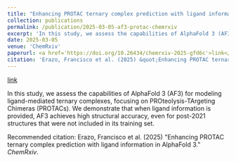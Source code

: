 ```yaml
---
title: "Enhancing PROTAC ternary complex prediction with ligand information in AlphaFold 3"
collection: publications
permalink: /publication/2025-03-05-af3-protac-chemrxiv
excerpt: 'In this study, we assess the capabilities of AlphaFold 3 (AF3) for modeling ligand-mediated ternary complexes, focusing on PROteolysis-TArgeting Chimeras (PROTACs). We demonstrate that when ligand information is provided, AF3 achieves high structural accuracy, even for post-2021 structures that were not included in its training set.'
date: 2025-03-05
venue: 'ChemRxiv'
paperurl: <a href='https://doi.org/10.26434/chemrxiv-2025-gfd6c'>link</a>
citation: 'Erazo, Francisco et al. (2025) &quot;Enhancing PROTAC ternary complex prediction with ligand information in AlphaFold 3.&quot; <i>ChemRxiv</i>.'
---
```


<a href='https://doi.org/10.26434/chemrxiv-2025-gfd6c'>link</a>

In this study, we assess the capabilities of AlphaFold 3 (AF3) for modeling ligand-mediated ternary complexes, focusing on PROteolysis-TArgeting Chimeras (PROTACs). We demonstrate that when ligand information is provided, AF3 achieves high structural accuracy, even for post-2021 structures that were not included in its training set.

Recommended citation: Erazo, Francisco et al. (2025) "Enhancing PROTAC ternary complex prediction with ligand information in AlphaFold 3." <i>ChemRxiv</i>.